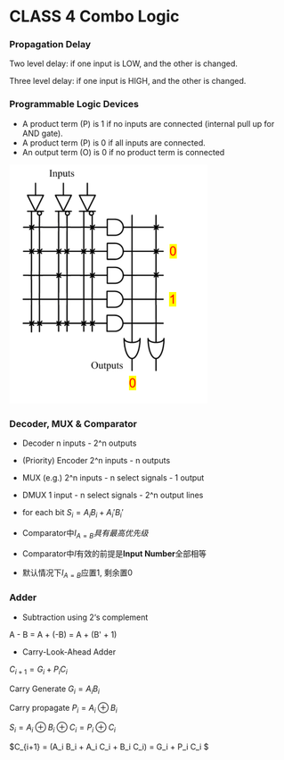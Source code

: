 # CLASS 4 Combo Logic

### Propagation Delay

Two level delay: if one input is LOW, and the other is changed. 

Three level delay: if one input is HIGH, and the other is changed.



### Programmable Logic Devices



- A product term (P) is 1 if no inputs are connected (internal pull up for AND gate).
-  A product term (P) is 0 if all inputs are connected.
-  An output term (O) is 0 if no product term is connected

![ApplicationFrameHost_dHFz3iQbZ1](./img/ApplicationFrameHost_dHFz3iQbZ1.png)





### Decoder, MUX & Comparator

- Decoder n inputs - 2^n outputs

- (Priority) Encoder 2^n inputs - n outputs

- MUX (e.g.) 2^n inputs - n select signals - 1 output

- DMUX 1 input - n select signals - 2^n output lines



- for each bit $S_i = A_i B_i + A_i' B_i'$

- Comparator中$I_{A=B}具有最高优先级$
- Comparator中$I$有效的前提是**Input Number**全部相等

- 默认情况下$I_{A=B}$应置1, 剩余置0



### Adder

- Subtraction using 2‘s complement

A - B = A + (-B) = A + (B' + 1)



- Carry-Look-Ahead Adder

$C_{i+1} = G_i + P_iC_i$

Carry Generate $G_i = A_iB_i$

Carry propagate $P_i = A_i\oplus B_i$

$S_i = A_i\oplus B_i\oplus C_i = P_i\oplus C_i$

$C_{i+1} = (A_i B_i + A_i C_i + B_i C_i) = G_i + P_i C_i $



